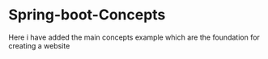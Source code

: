 # Spring-boot-Concepts
Here i have added the main concepts example which are the foundation for creating a website
